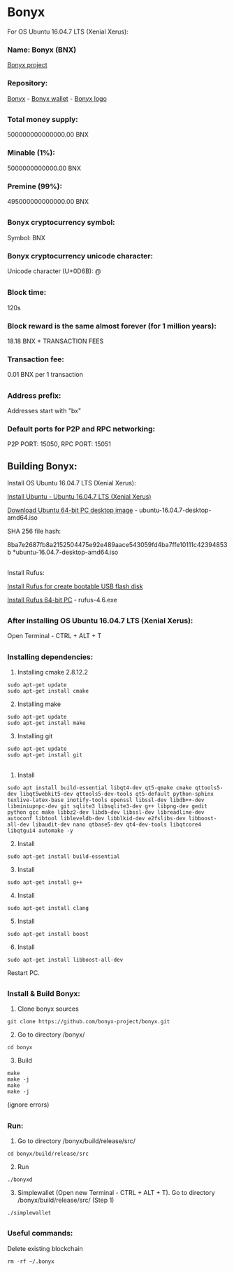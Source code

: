 # Bonyx

For OS Ubuntu 16.04.7 LTS (Xenial Xerus):

### Name: Bonyx (BNX)

[Bonyx project](https://github.com/bonyx-project/)

### Repository:

[Bonyx](https://github.com/bonyx-project/bonyx/) - [Bonyx wallet](https://github.com/bonyx-project/bonyx-wallet/) - [Bonyx logo](https://github.com/bonyx-project/bonyx-logo/)
##
### Total money supply:
500000000000000.00 BNX

### Minable (1%):
5000000000000.00 BNX

### Premine (99%):
495000000000000.00 BNX
##
### Bonyx cryptocurrency symbol:
Symbol: BNX
### Bonyx cryptocurrency unicode character:
Unicode character (U+0D6B): ൫
##
### Block time:
120s

### Block reward is the same almost forever (for 1 million years):
18.18 BNX + TRANSACTION FEES

### Transaction fee: 
0.01 BNX per 1 transaction
##
### Address prefix:
Addresses start with "bx"

### Default ports for P2P and RPC networking:
P2P PORT: 15050, RPC PORT: 15051
##
## Building Bonyx:
Install OS Ubuntu 16.04.7 LTS (Xenial Xerus):

[Install Ubuntu - Ubuntu 16.04.7 LTS (Xenial Xerus)](https://releases.ubuntu.com/xenial/)

[Download Ubuntu 64-bit PC desktop image](https://releases.ubuntu.com/xenial/ubuntu-16.04.7-desktop-amd64.iso) - ubuntu-16.04.7-desktop-amd64.iso

SHA 256 file hash:

8ba7e2687fb8a2152504475e92e489aace543059fd4ba7ffe10111c42394853b *ubuntu-16.04.7-desktop-amd64.iso
##
Install Rufus:

[Install Rufus for create bootable USB flash disk](https://rufus.ie)

[Install Rufus 64-bit PC](https://github.com/pbatard/rufus/releases/download/v4.6/rufus-4.6.exe) - rufus-4.6.exe
##
### After installing OS Ubuntu 16.04.7 LTS (Xenial Xerus):
Open Terminal - CTRL + ALT + T
##
### Installing dependencies:
1. Installing cmake 2.8.12.2
```
sudo apt-get update
sudo apt-get install cmake
```
2. Installing make
```
sudo apt-get update
sudo apt-get install make
```
3. Installing git
```
sudo apt-get update
sudo apt-get install git
```
##
1. Install
```
sudo apt install build-essential libqt4-dev qt5-qmake cmake qttools5-dev libqt5webkit5-dev qttools5-dev-tools qt5-default python-sphinx texlive-latex-base inotify-tools openssl libssl-dev libdb++-dev libminiupnpc-dev git sqlite3 libsqlite3-dev g++ libpng-dev gedit python gcc make libbz2-dev libdb-dev libssl-dev libreadline-dev autoconf libtool libleveldb-dev libblkid-dev e2fslibs-dev libboost-all-dev libaudit-dev nano qtbase5-dev qt4-dev-tools libqtcore4 libqtgui4 automake -y
```
2. Install
```
sudo apt-get install build-essential
```
3. Install
```
sudo apt-get install g++
```
4. Install
```
sudo apt-get install clang
```
5. Install
```
sudo apt-get install boost
```
6. Install
```
sudo apt-get install libboost-all-dev
```
Restart PC.
##
### Install & Build Bonyx:
1. Clone bonyx sources
```
git clone https://github.com/bonyx-project/bonyx.git
```
2. Go to directory /bonyx/
```
cd bonyx
```
3. Build
```
make
make -j
make
make -j
```
(ignore errors)
##
### Run:
1. Go to directory /bonyx/build/release/src/
```
cd bonyx/build/release/src
```
2. Run
```
./bonyxd
```
3. Simplewallet (Open new Terminal - CTRL + ALT + T). Go to directory /bonyx/build/release/src/ (Step 1)
```
./simplewallet
```
##
##
### Useful commands:
Delete existing blockchain
```
rm -rf ~/.bonyx
```
